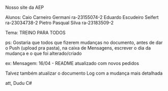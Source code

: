 Nosso site da AEP

Alunos:
  Caio Carneiro Germani        ra-23155074-2
  Eduardo Escudeiro Seifert    ra-23034738-2
  Pietro Pasqual Silva         ra-23183509-2

  Tema: TREINO PARA TODOS

ps: Gostaria que todos que fizerem mudanças no documento, antes de dar o Push (upload pra pasta),
na caixa de Mensagens, escrever o dia da mudança e o que foi alterado/criado

ex:    Mensagem:
  16/04 - README atualizado com novos pedidos

Talvez também atualizar o documento Log com a mudança mais detalhada

  att, Dudu C#
